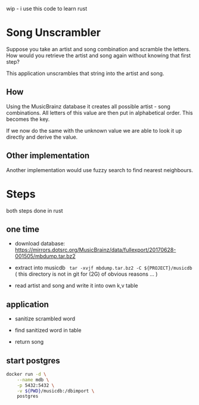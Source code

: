 
wip - i use this code to learn rust

# Song Unscrambler

Suppose you take an artist and song combination and scramble the letters. 
How would you retrieve the artist and song again without knowing that first step?

This application unscrambles that string into the artist and song.

## How

Using the MusicBrainz database it creates all possible artist - song combinations. 
All letters of this value are then put in alphabetical order. This becomes the key.

If we now do the same with the unknown value we are able to look it up directly and derive
the value.

## Other implementation

Another implementation would use fuzzy search to find nearest neighbours.


# Steps

both steps done in rust

## one time

- download database: https://mirrors.dotsrc.org/MusicBrainz/data/fullexport/20170628-001505/mbdump.tar.bz2

- extract into musicdb ` tar -xvjf mbdump.tar.bz2 -C ${PROJECT}/musicdb`
( this directory is not in git for (2G) of obvious reasons ... )

- read artist and song and write it into own k,v table

## application

- sanitize scrambled word 

- find sanitized word in table

- return song

## start postgres

```bash
docker run -d \
    --name mdb \
    -p 5432:5432 \
    -v ${PWD}/musicdb:/dbimport \
    postgres
```

